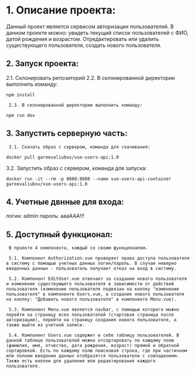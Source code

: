 # 1. Описание проекта:

Данный проект является сервисом авторизации пользователей. 
В данном проекте можно: увидеть текущий список пользователей с ФИО, датой рождения и возрастом.
Отредактировать или удалить существующего пользователя, создать нового пользователя.


## 2. Запуск проекта:

2.1. Склонировать репозиторий
2.2. В склонированной директории выполнить команду: 
     
```
npm install
```
     
     2.3. В склонированной директории выполнить команду:

```npm run dev```

## 3. Запустить серверную часть:
     3.1. Скачать образ с сервером, команда для скачивания:
```
docker pull gareevaliubov/vue-users-api:1.0
```
3.2. Запустить образ с сервером, команда для запуска: 
```
docker run -it --rm -p 8080:8080 --name vue-users-api-container gareevaliubov/vue-users-api:1.0
```
## 4. Учетные двнные для входа:

логин: admin
пароль: aaaAAA!!!


## 5. Доступный функционал: 

     В проекте 4 компонента, каждый со своим функционалом.

     5.1. Компонент Authorization.vue проверяет право доступа пользователя в систему с помощью учетных данных логин/пароль. В случае неверно введенных данных - пользователь получает отказ на вход в систему.  
     
     5.2. Компонент EditUser.vue отвечает за создание нового пользователя и изменение существующего пользователя в зависимости от действий пользователя (изменение пользователя подвязан на кнопку "изменение пользователя" в компоненте Users.vue, а создание нового пользователя на кнопку: "Добавить нового пользователя" в компоненте Menu.vue).
     
     5.3. Компонент Menu.vue является navbar, с помощью которого можно перейти на страницу всех пользователей (стартовая страница после авторизации), перейти на страницу создания нового пользователя, а также выйти из учетной записи.
     
     5.4. Компонент Users.vue содержит в себе таблицу пользователей. В данной таблице пользователей можно отсортировать по каждому полю (фамилия, имя, отчество, дата рождения, возраст) прямой и обратной сортировкой. Есть по каждому полю поисковая строка, где при частичном или полном введении данных отобразятся пользователи с совпадением. Также есть кнопки для удаления или редактирования каждого пользователя.  

